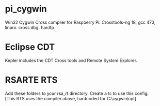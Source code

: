 pi_cygwin
=========
Win32 Cygwin Cross complier for Raspberry Pi.
Crosstools-ng 18, gcc 473, linaro. cross dbg.
hardfp

Eclipse CDT
===========
Kepler includes the CDT Cross tools and Remote System Explorer.

RSARTE RTS
==========
Add these folders to your rsa_rt directory. Create a tc to use this config.
[This RTS uses the compiler above, hardcoded for C:\cygwin\opt]
